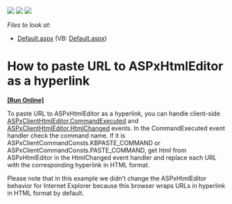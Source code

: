 <!-- default badges list -->
![](https://img.shields.io/endpoint?url=https://codecentral.devexpress.com/api/v1/VersionRange/128545109/13.1.4%2B)
[![](https://img.shields.io/badge/Open_in_DevExpress_Support_Center-FF7200?style=flat-square&logo=DevExpress&logoColor=white)](https://supportcenter.devexpress.com/ticket/details/E4325)
[![](https://img.shields.io/badge/📖_How_to_use_DevExpress_Examples-e9f6fc?style=flat-square)](https://docs.devexpress.com/GeneralInformation/403183)
<!-- default badges end -->
<!-- default file list -->
*Files to look at*:

* [Default.aspx](./CS/WebSite/Default.aspx) (VB: [Default.aspx](./VB/WebSite/Default.aspx))
<!-- default file list end -->
# How to paste URL to ASPxHtmlEditor as a hyperlink
<!-- run online -->
**[[Run Online]](https://codecentral.devexpress.com/e4325/)**
<!-- run online end -->


<p>To paste URL to ASPxHtmlEditor as a hyperlink, you can handle client-side <a href="http://documentation.devexpress.com/#AspNet/DevExpressWebASPxHtmlEditorScriptsASPxClientHtmlEditor_CommandExecutedtopic"><u>ASPxClientHtmlEditor.CommandExecuted</u></a> and <a href="http://documentation.devexpress.com/#AspNet/DevExpressWebASPxHtmlEditorScriptsASPxClientHtmlEditor_HtmlChangedtopic"><u>ASPxClientHtmlEditor.HtmlChanged</u></a> events. In the CommandExecuted event handler check the command name. If it is ASPxClientCommandConsts.KBPASTE_COMMAND or ASPxClientCommandConsts.PASTE_COMMAND, get html from ASPxHtmlEditor in the HtmlChanged event handler and replace each URL with the corresponding hyperlink in HTML format.</p><p>Please note that in this example we didn’t change the ASPxHtmlEditor behavior for Internet Explorer because this browser wraps URLs in hyperlink in HTML format by default.</p>

<br/>


